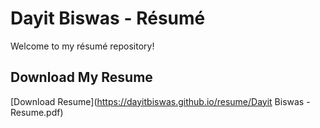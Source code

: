 # Dayit Biswas - Résumé

Welcome to my résumé repository!

## Download My Resume
[Download Resume](https://dayitbiswas.github.io/resume/Dayit Biswas - Resume.pdf)

